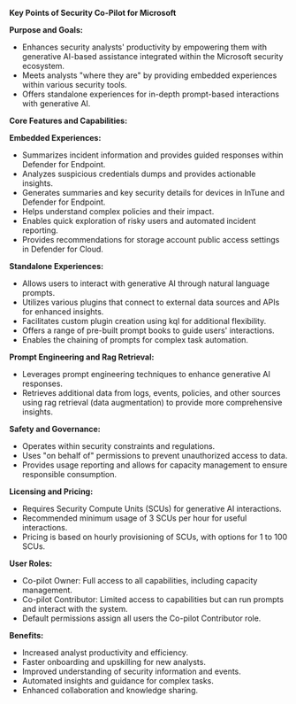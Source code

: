 **Key Points of Security Co-Pilot for Microsoft**

**Purpose and Goals:**

* Enhances security analysts' productivity by empowering them with generative AI-based assistance integrated within the Microsoft security ecosystem.
* Meets analysts "where they are" by providing embedded experiences within various security tools.
* Offers standalone experiences for in-depth prompt-based interactions with generative AI.

**Core Features and Capabilities:**

**Embedded Experiences:**

* Summarizes incident information and provides guided responses within Defender for Endpoint.
* Analyzes suspicious credentials dumps and provides actionable insights.
* Generates summaries and key security details for devices in InTune and Defender for Endpoint.
* Helps understand complex policies and their impact.
* Enables quick exploration of risky users and automated incident reporting.
* Provides recommendations for storage account public access settings in Defender for Cloud.

**Standalone Experiences:**

* Allows users to interact with generative AI through natural language prompts.
* Utilizes various plugins that connect to external data sources and APIs for enhanced insights.
* Facilitates custom plugin creation using kql for additional flexibility.
* Offers a range of pre-built prompt books to guide users' interactions.
* Enables the chaining of prompts for complex task automation.

**Prompt Engineering and Rag Retrieval:**

* Leverages prompt engineering techniques to enhance generative AI responses.
* Retrieves additional data from logs, events, policies, and other sources using rag retrieval (data augmentation) to provide more comprehensive insights.

**Safety and Governance:**

* Operates within security constraints and regulations.
* Uses "on behalf of" permissions to prevent unauthorized access to data.
* Provides usage reporting and allows for capacity management to ensure responsible consumption.

**Licensing and Pricing:**

* Requires Security Compute Units (SCUs) for generative AI interactions.
* Recommended minimum usage of 3 SCUs per hour for useful interactions.
* Pricing is based on hourly provisioning of SCUs, with options for 1 to 100 SCUs.

**User Roles:**

* Co-pilot Owner: Full access to all capabilities, including capacity management.
* Co-pilot Contributor: Limited access to capabilities but can run prompts and interact with the system.
* Default permissions assign all users the Co-pilot Contributor role.

**Benefits:**

* Increased analyst productivity and efficiency.
* Faster onboarding and upskilling for new analysts.
* Improved understanding of security information and events.
* Automated insights and guidance for complex tasks.
* Enhanced collaboration and knowledge sharing.